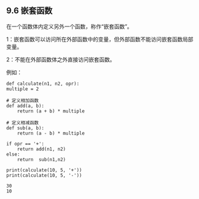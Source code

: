 ## 9.6 嵌套函数

在一个函数体内定义另外一个函数，称作“嵌套函数”。  

1：嵌套函数可以访问所在外部函数中的变量，但外部函数不能访问嵌套函数局部变量。  

2：不能在外部函数体之外直接访问嵌套函数。  

例如：  

    def calculate(n1, n2, opr):
    multiple = 2

    # 定义相加函数
    def add(a, b):
        return (a + b) * multiple

    # 定义相减函数
    def sub(a, b):
        return (a - b) * multiple

    if opr == '+':
        return add(n1, n2)
    else:
        return  sub(n1,n2)

    print(calculate(10, 5, '+'))
    print(calculate(10, 5, '-'))

    30    
    10